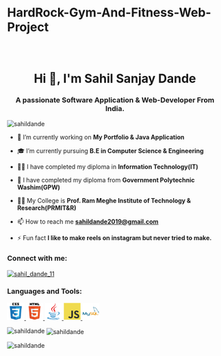 # HardRock-Gym-And-Fitness-Web-Project
<h3><marquee behaviour="alternate" direction="Left" scrollamount="200">Welcome To My Diploma's Industrial Training Project!</marquee></h3>
<h1 align="center">Hi 👋, I'm Sahil Sanjay Dande</h1>
<h3 align="center">A passionate Software Application & Web-Developer From India.</h3>

<p align="left"> <img src="https://komarev.com/ghpvc/?username=sahildande&label=Profile%20views&color=0e75b6&style=flat" alt="sahildande" /> </p>

- 🔭 I’m currently working on **My Portfolio & Java Application**

- 🎓 I’m currently pursuing **B.E in Computer Science & Engineering**

- 👨‍💻 I have completed my diploma in **Information Technology(IT)**

- 🏫 I have completed my diploma from **Government Polytechnic Washim(GPW)**

- 👨‍🎓️ My College is **Prof. Ram Meghe Institute of Technology & Research(PRMIT&R)**

- 📫 How to reach me **sahildande2019@gmail.com**

- ⚡ Fun fact **I like to make reels on instagram but never tried to make.**

<h3 align="left">Connect with me:</h3>
<p align="left">
<a href="https://instagram.com/sahil_dande_11" target="blank"><img align="center" src="https://raw.githubusercontent.com/rahuldkjain/github-profile-readme-generator/master/src/images/icons/Social/instagram.svg" alt="sahil_dande_11" height="30" width="40" /></a>
</p>

<h3 align="left">Languages and Tools:</h3>
<p align="left"> <a href="https://www.w3schools.com/css/" target="_blank" rel="noreferrer"> <img src="https://raw.githubusercontent.com/devicons/devicon/master/icons/css3/css3-original-wordmark.svg" alt="css3" width="40" height="40"/> </a> <a href="https://www.w3.org/html/" target="_blank" rel="noreferrer"> <img src="https://raw.githubusercontent.com/devicons/devicon/master/icons/html5/html5-original-wordmark.svg" alt="html5" width="40" height="40"/> </a> <a href="https://www.java.com" target="_blank" rel="noreferrer"> <img src="https://raw.githubusercontent.com/devicons/devicon/master/icons/java/java-original.svg" alt="java" width="40" height="40"/> </a> <a href="https://developer.mozilla.org/en-US/docs/Web/JavaScript" target="_blank" rel="noreferrer"> <img src="https://raw.githubusercontent.com/devicons/devicon/master/icons/javascript/javascript-original.svg" alt="javascript" width="40" height="40"/> </a> <a href="https://www.mysql.com/" target="_blank" rel="noreferrer"> <img src="https://raw.githubusercontent.com/devicons/devicon/master/icons/mysql/mysql-original-wordmark.svg" alt="mysql" width="40" height="40"/> </a> </p>

<p><img align="left" src="https://github-readme-stats.vercel.app/api/top-langs?username=sahildande&show_icons=true&locale=en&layout=compact" alt="sahildande" /></p>

<p>&nbsp;<img align="center" src="https://github-readme-stats.vercel.app/api?username=sahildande&show_icons=true&locale=en" alt="sahildande" /></p>

<p><img align="center" src="https://github-readme-streak-stats.herokuapp.com/?user=sahildande&" alt="sahildande" /></p>
